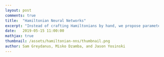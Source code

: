 ```yaml
---
layout: post
comments: true
title:  "Hamiltonian Neural Networks"
excerpt: "Instead of crafting Hamiltonians by hand, we propose parameterizing them with neural networks and then learning them directly from data."
date:   2019-05-15 11:00:00
mathjax: true
thumbnail: /assets/hamiltonian-nns/thumbnail.png
author: Sam Greydanus, Misko Dzamba, and Jason Yosinski
---
```


<div>
	<style>
		#linkbutton:link, #linkbutton:visited {
		  background-color: rgb(180,180,180);
		  border-radius: 4px;
		  color: white;
		  padding: 6px 0px;
		  width: 150px;
		  text-align: center;
		  text-decoration: none;
		  display: inline-block;
		  text-transform: uppercase;
		  font-size: 13px;
		  margin: 8px;
		}

		#linkbutton:hover, #linkbutton:active {
		  background-color: rgba(160,160,160);
		}

		.playbutton {
		  background-color: rgba(0, 153, 51);
		  /*background-color: rgba(255, 130, 0);*/
		  border-radius: 4px;
		  color: white;
		  padding: 3px 8px;
		  /*width: 60px;*/
		  text-align: center;
		  text-decoration: none;
		  text-transform: uppercase;
		  font-size: 12px;
		  display: block;
		  /*margin-left: auto;*/
		  margin-right: auto;
		}
	</style>
</div>

<div class="imgcap_noborder" style="display: block; margin-left: auto; margin-right: auto; width:100%">
	<img src="/assets/hamiltonian-nns/overall-idea.png">
	<div class="thecap"  style="text-align:left; display:block; margin-left: auto; margin-right: auto; width:80%"><b>Figure 1:</b> Instead of crafting a Hamiltonian by hand, we parameterize it with a neural network and then learn it directly from data. The variables <b>q</b> and <b>p</b> correspond to position and momentum coordinates. As there is no friction, the baseline's inward spiral is due to model errors. By comparison, the Hamiltonian Neural Network learns to exactly conserve an energy-like quantity.</div>
</div>

<div style="display: block; margin-left: auto; margin-right:auto; width:100%; text-align:center;">
	<a href="https://arxiv.org/abs/1906.01563v1" id="linkbutton" target="_blank">Read the paper</a>
	<a href="https://github.com/greydanus/hamiltonian-nn" id="linkbutton" target="_blank">Get the code</a>
</div>


## The Wisdom of Learning Invariant Quantities

It’s remarkable that we ever have an “ordinary day.” If we were to sit down and catalogue all of our experiences – the flavors of our sandwich, the quality of the sunlight, or the texture of our cat’s fur – no day would look like any other. The stew of sensory information would be simply overwhelming.

The only way to make sense of our complicated day-to-day experiences is to focus on the things that don’t change. The invariants. The conserved quantities. Over time, we pick up on these things and use them as anchors or reference points for our sense of reality. Our sandwich tastes different...maybe the bread is stale. The cat doesn’t feel as soft as usual...maybe it needs a bath. It’s beneficial to understand what does not vary in order to make sense of what does.

This is a common theme in physics. Physicists start with a small set of “invariant quantities” such as total energy, total momentum, and (sometimes) total mass. Then they use these invariances to predict the dynamics of a system. “If energy is conserved,” they might say, “when I throw a ball upwards, it will return to my hand with the same speed as when it left.”

But these common-sense rules can be difficult to learn straight from data. On tasks such as [video classification](https://research.google.com/pubs/archive/42455.pdf), [reinforcement learning](https://arxiv.org/abs/1312.5602), or [robotic dexterity](https://openai.com/blog/learning-dexterity/), machine learning researchers train neural networks on millions of examples. And yet, even after seeing all of these examples, neural networks don’t learn exact conservation laws. The best they can do is gradually improve their approximations.

As an example, consider the ideal mass-spring system shown in Figure 1. Here the total energy of the system is being conserved. More specifically, a quantity proportional to \\(q^2+p^2\\) is being conserved, where \\(q\\) is the position and \\(p\\) is the momentum of the mass. The baseline neural network learns an approximation of this conservation law, and yet the approximation is imperfect enough that a forward simulation of the system drifts slowly to a different energy state. Can we design a model that doesn’t drift?



## Hamiltonian Neural Networks

It turns out we can. Drawing inspiration from Hamiltonian mechanics, a branch of physics concerned with conservation laws and invariances, we define Hamiltonian Neural Networks, or HNNs. By construction, these models learn conservation laws from data. We’ll show that they have some major advantages over regular neural networks on a variety of physics problems.

<div class="imgcap_noborder" style="display: block; margin-left: auto; margin-right: auto; width:80%" >
    <button id="orbitButton" onclick="toggleOrbits()" class="playbutton">Play</button>
    <img alt="" src="/assets/hamiltonian-nns/orbits-compare.png" width="80%" id="orbitImage" />
	<div class="thecap" style="text-align:left"><b>Figure 3:</b> Two bodies interact via a gravitational force. The dynamics of the baseline model do not conserve total energy and quickly diverge from ground truth. Meanwhile, the HNN learns to conserve a quantity that is close to total energy. This makes its predicted trajectories more stable.</div>
</div>

<script language="javascript">
	function toggleOrbits() {

		path = document.getElementById("orbitImage").src
	    if (path.split('/').pop() == "orbits-compare.png") 
	    {
	        document.getElementById("orbitImage").src = "/assets/hamiltonian-nns/orbits-compare.gif";
	        document.getElementById("orbitButton").textContent = "Reset";
	    }
	    else 
	    {
	        document.getElementById("orbitImage").src = "/assets/hamiltonian-nns/orbits-compare.png";
	        document.getElementById("orbitButton").textContent = "Play";
	    }
	}
</script>

We begin with an equation called the Hamiltonian, which relates the state of a system to some conserved quantity (usually energy) and lets us simulate how the system changes with time. Physicists generally use domain-specific knowledge to find this equation, but here we try a different approach: <i>Instead of crafting Hamiltonians by hand, we parameterize them with neural networks and then learn them directly from data.</i>

**Related work.** A variety of previous works have sought to endow neural networks with intuitive physics priors. Some of these works were domain-specific: they solved problems in molecular dynamics[^fn1], quantum mechanics[^fn2], or robotics[^fn3]. Others, such as Interaction Networks[^fn4], were meant to be fully general. A common pattern among these works, is that none of them showed how to learn invariant quantities. Schmidt and Lipson[^fn7] did tackle this challenge, but whereas they used a genetic algorithm to search over a space of mathematical expressions, in this work we train a neural network with gradient descent.


## A Quick Tour of Hamiltonian Mechanics

In order to situate our model in the proper context, we will use this section to review the basics of Hamiltonian mechanics.

**History.** William Hamilton introduced Hamiltonian mechanics in the 19th century as a mathematical reformulation of classical mechanics. Its original purpose was to express classical mechanics in a more unified and general manner. Over time, though, scientists have applied it to nearly every area of physics.

**Theory.** In Hamiltonian mechanics, we begin with a set of coordinates \\((\mathbf{q},\mathbf{p})\\). Usually, \\(\mathbf{q}=(q_1,...,q_N)\\) represents the positions of a set of objects whereas \\(\mathbf{p}=(p_1,..., p_N)\\) denotes their momentum. Note how this gives us \\(N\\) coordinate pairs \\((q_1,p_1)...(q_N,p_N)\\). Taken together, they offer a complete description of the system. Next, we define a scalar function, \\(\mathcal{H}(\mathbf{q},\mathbf{p})\\) called the Hamiltonian so that

$$
\begin{equation}
\frac{d\mathbf{q}}{dt} ~=~ \frac{\partial \mathcal{H}}{\partial \mathbf{p}}, \quad \frac{d\mathbf{p}}{dt} ~= - \frac{\partial \mathcal{H}}{\partial \mathbf{q}}
\label{eq:eqn1}
\tag{1}
\end{equation}
$$

This equation tells us that moving coordinates in the direction \\(\mathbf{S_{\mathcal{H}}} = \big(\frac{\partial \mathcal{H}}{\partial \mathbf{p}}, -\frac{\partial \mathcal{H}}{\partial \mathbf{q}} \big)\\) gives us the time evolution of the coordinates. We can think of \\(\mathbf{S}\\) as a vector field over the inputs of \\(\mathcal{H}\\). In fact, it is a special kind of vector called a “symplectic gradient''. Whereas moving in the direction of the gradient of \\(\mathcal{H}\\) changes the output as quickly as possible, moving in the direction of the symplectic gradient keeps the output exactly constant. Hamilton used this mathematical framework to relate the position and momentum vectors \\((\mathbf{q},\mathbf{p})\\) of a system to its total energy \\( E_{tot}=\mathcal{H}(\mathbf{q},\mathbf{p}) \\). Then, he obtained the time evolution of the system by integrating this field according to

<span class="longEqnWithSmallScript" style="display:block; margin-left:auto;margin-right:auto;text-align:center;">
$$
\begin{equation}
\scriptstyle (\mathbf{q}_1,\mathbf{p}_1) ~=~ (\mathbf{q}_0,\mathbf{p}_0) ~+~ \int_{t_0}^{t_1} \mathbf{S}(\mathbf{q},\mathbf{p}) ~~ dt \qquad \scriptstyle  (2)
\end{equation}
$$
</span>
<span class="longEqnWithLargeScript" style="display:block; margin-left:auto;margin-right:auto;text-align:center;">
$$
\begin{equation}
(\mathbf{q}_1,\mathbf{p}_1) ~=~ (\mathbf{q}_0,\mathbf{p}_0) ~+~ \int_{t_0}^{t_1} \mathbf{S}(\mathbf{q},\mathbf{p}) ~~ dt
\label{eq:eqn2}
\tag{2}
\end{equation}
$$
</span>

**Uses.** This is a powerful approach because it works for almost any system where the total energy is conserved. Like Newtonian mechanics, it can predict the motion of a mass-spring system or a single pendulum. But its true strengths become apparent when we tackle large and/or chaotic systems like quantum many-body problems, fluid simulations, and celestial orbitals. Hamiltonian mechanics gives us a common language to describe these systems as well as set of first-order differential equations for their dynamics.

**Overview.** To summarize, Hamiltonian mechanics is a tool for modeling large and chaotic physical systems. It’s useful because it generalizes to almost any field of physics and can handle systems that are large and chaotic. The general recipe for applying Hamiltonian mechanics to a problem is:
1. Choose a set of coordinates that describe the state of a system[^fn5]. A common choice is position and momentum \\((\mathbf{q},\mathbf{p})\\).
2. Write the total energy of the system as a function of those coordinates[^fn6]. This equation is called the Hamiltonian.
3. Compute the partial derivatives of the Hamiltonian w.r.t. the coordinates. Then use Hamilton’s equations (Equation 1) to find the time derivatives of the system.
4. Integrate the time derivatives to predict the state of the system at some time in the future (Equation 2).

## Learning Hamiltonians from Data

Let’s use neural networks to learn Hamiltonians from data. In particular, let’s consider a dataset that consists of coordinate trajectories through time: either directly (the actual \\((\mathbf{q},\mathbf{p})\\) coordinates) or indirectly (pixel images that contain \\((\mathbf{q},\mathbf{p})\\) information). Also, let’s suppose that we’ve parameterized a Hamiltonian with neural network parameters \\(\theta\\). The first thing to notice is that we can rewrite Equation \eqref{eq:eqn1} so that both terms are on the left side:

<span class="longEqnWithSmallScript" style="display:block; margin-left:auto;margin-right:auto;text-align:center;">
$$
\begin{equation}
\scriptstyle \frac{d\mathbf{q}}{dt} - \frac{\partial \mathcal{H_{\theta}}}{\partial \mathbf{p}} = 0, \quad \frac{d\mathbf{p}}{dt} + \frac{\partial \mathcal{H_{\theta}}}{\partial \mathbf{q}}=0 \qquad \scriptstyle (3)
\end{equation}
$$
</span>
<span class="longEqnWithLargeScript" style="display:block; margin-left:auto;margin-right:auto;text-align:center;">
$$
\begin{equation}
\frac{d\mathbf{q}}{dt} - \frac{\partial \mathcal{H_{\theta}}}{\partial \mathbf{p}} = 0, \quad \frac{d\mathbf{p}}{dt} + \frac{\partial \mathcal{H_{\theta}}}{\partial \mathbf{q}}=0
\label{eq:eqn3}
\tag{3}
\end{equation}
$$
</span>

Since we know that the function \\(\mathcal{H}\\) is a Hamiltonian when both of these terms go to zero, we can rewrite it as a solution to the following minimization objective:

<span class="longEqnWithSmallScript" style="display:block; margin-left:auto;margin-right:auto;text-align:center;">
$$
\begin{equation}
\scriptstyle \operatorname*{argmin}_\theta \bigg \Vert \frac{d\mathbf{q}}{dt} - \frac{\partial \mathcal{H_{\theta}}}{\partial \mathbf{p}} \bigg \Vert^2 ~+~ \bigg \Vert \frac{d\mathbf{p}}{dt} + \frac{\partial \mathcal{H_{\theta}}}{\partial \mathbf{q}} \bigg \Vert^2
\end{equation} \qquad \scriptstyle (4)
$$
</span>
<span class="longEqnWithLargeScript" style="display:block; margin-left:auto;margin-right:auto;text-align:center;">
$$
\begin{equation}
\operatorname*{argmin}_\theta \bigg \Vert \frac{d\mathbf{q}}{dt} - \frac{\partial \mathcal{H_{\theta}}}{\partial \mathbf{p}} \bigg \Vert^2 ~+~ \bigg \Vert \frac{d\mathbf{p}}{dt} + \frac{\partial \mathcal{H_{\theta}}}{\partial \mathbf{q}} \bigg \Vert^2
\label{eq:eqn4}
\tag{4}
\end{equation}
$$
</span>

Now this expression is beginning to look like the \\(\mathcal{L_2}\\) loss function used in supervised learning. The \\(\mathcal{L_2}\\) loss term usually takes the form \\(\big \Vert y - f_{\theta}(x) \big \Vert^2 \\) where \\(x\\) is the input and \\(y\\) is the target. The key difference is that here we are minimizing something of the form \\( \big \Vert y - \frac{\partial f_{\theta}(x)}{\partial x} \big \Vert^2 \\). In other words, we are optimizing the gradient of a neural network.

<div class="imgcap_noborder" style="display: block; margin-left: auto; margin-right: auto; width:80%">
	<img src="/assets/hamiltonian-nns/overall-schema.png">
	<div class="thecap" style="text-align:left"><b>Figure 4:</b> Schema of the Baseline and HNN models. The Baseline NN in the figure above represents the supervised learning approach to modeling the time derivatives of (<b>q</b>, <b>p</b>). In both cases, the inputs are the coordinates of the system and the targets are their time derivatives.</div>
</div>

There are not many previous works that optimize the gradients of a neural network. Work by Schmidt and Lipson[^fn7] uses a loss function of this form, but they do not use it to optimize a neural network. Wang et al.[^fn8] optimize the gradients of a neural network, but not for the purpose of learning Hamiltonians. But not only is this technique possible; we also found that it works reasonably well.

**Results on simple tasks.** We trained an HNN and a baseline model on three simple physics tasks. You can explore the setup and results for each of these tasks in Figure 5. Generally speaking, the HNN trained about as easily as the baseline model and produced better results. In order to predict dynamics, we integrated our models using `scipy.integrate.solve_ivp` and set the error tolerance to \\(10^{-9}\\)


<div class="imgcap_noborder" style="display: block; margin-left: auto; margin-right: auto; width:80%">
	<!-- <img src="/assets/hamiltonian-nns/blog-summary-spring.png" style="width:100%"> -->
	<button id="simpleButton" onclick="toggleSimple()" class="playbutton">Next task</button>
	<img alt="" src="/assets/hamiltonian-nns/blog-summary-spring.png" width="100%" id="simpleImage"/>
	<div class="thecap" style="text-align:left"><b>Figure 5:</b>
		<span id="simpleImageCap">In Task 1, we trained the HNN on data from a simulated mass-spring system. The dynamics of this system were perfectly linear, making this the simplest system we considered. Notice how the HNN learns to conserve a quantity very similar to the total energy of the system.</span>
	</div>
</div>

<script language="javascript">
	function toggleSimple() {

		path = document.getElementById("simpleImage").src
	    if (path.split('/').pop() == "blog-summary-spring.png") 
	    {
	        document.getElementById("simpleImage").src = "/assets/hamiltonian-nns/blog-summary-pend.png";
	        document.getElementById("simpleButton").textContent = "Next task";
	        document.getElementById("simpleImageCap").textContent = "In Task 2, we trained the HNN on data from a simulated pendulum. The dynamics of this system were nonlinear, making the task slightly more difficult than Task 1. Once again, the HNN outperformed the baseline model. In this case, the baseline diverges to a higher energy rather than a lower energy level (as in Task 1).";
	    }
	    else if (path.split('/').pop() == "blog-summary-pend.png") 
	    {
	    	document.getElementById("simpleImage").src = "/assets/hamiltonian-nns/blog-summary-real.png";
	    	document.getElementById("simpleButton").textContent = "Reset";
	    	document.getElementById("simpleImageCap").textContent = "In Task 3, we trained the HNN on data from a real pendulum. The dynamics of this system were noisy and nonlinear, making the task even more difficult. The HNN outperformed the baseline model, but it's interesting to note that the true energy of the system was not perfectly conserved due to friction, and the HNN was not able to account for this effect.";
	    }
	    else 
	    {
	        document.getElementById("simpleImage").src = "/assets/hamiltonian-nns/blog-summary-spring.png";
	        document.getElementById("simpleButton").textContent = "Next task";
	        document.getElementById("simpleImageCap").textContent = "In Task 1, we trained the HNN on data from a simulated mass-spring system. The dynamics of this system were perfectly linear, making this the simplest system we considered. Notice how the HNN learns to conserve a quantity very similar to the total energy of the system.";
	    }
	}
</script>

**What is the HNN conserving?** It’s worth noting that the quantity conserved by the HNN is not equivalent to the total energy; rather, it’s something very close to the total energy. The last two plots in Figure 5 provide a useful comparison between the HNN-conserved quantity and the total energy. Looking closely at the spacing of the \\(y\\) axes, you can see that the HNN-conserved quantity has the same scale as total energy, but differs by a constant factor. Since energy is a relative quantity, this is perfectly acceptable[^fn9].

## Modeling Larger Systems

Having established baselines on a few simple tasks, our next step was to tackle a larger system involving more than one pair of \\((\mathbf{q},\mathbf{p})\\) coordinates. One well-studied problem that fits this description is the \\(N\\)-body problem, which requires \\(2N\\) pairs, where \\(N\\) is the number of bodies. 

<div class="imgcap_noborder" style="display: block; margin-left: auto; margin-right: auto; width:95%">
	<img src="/assets/hamiltonian-nns/orbit-results.png" style="width:45%; padding-right:1%">
	<img src="/assets/hamiltonian-nns/3body-results.png" style="width:45%; padding-left:1%">
	<div class="thecap" style="text-align:left"><b>Figure 6: (Left)</b> Two bodies interact via a gravitational force. The dynamics of the baseline model do not conserve total energy and quickly diverge from ground truth. The HNN, meanwhile, approximately conserves total energy and accrues a small amount of error after one full orbit. <b>(Right)</b> Three bodies interact via a gravitational force. This system is chaotic and has a large dynamic range. While neither of our models achieves good performance on this dataset, the HNN substantially outperforms the baseline and shows promising generalization.</div>
</div>

Figure 6 shows qualitative results for systems with two and three bodies. We suspect that neither model converged to a good solution on the three body task because of the large dynamic range of the dataset; we hope to fix this in future work.

## Learning a Hamiltonian from Pixels

One of the key strengths of neural networks is that they can learn abstract representations directly from high-dimensional data such as pixels or words. Having trained HNN models on position and momentum coordinates, we were eager to see whether we could train them on arbitrary coordinates like the latent vectors of an autoencoder.

**The Pixel Pendulum.** First, we constructed a dataset of pixel observations of a pendulum by stepping through the OpenAI Gym `Pendulum-v0` environment. Then we combined an autoencoder with an HNN to learn the dynamics of the system. The autoencoder would consume two adjacent frames (for velocity information) and then pass its latent codes to the HNN, which used them just as it would a set of \\((\mathbf{q},\mathbf{p})\\) coordinates. We trained the entire model end-to-end and found that it outperformed the baseline by a significant margin. To our knowledge this is the first instance of a Hamiltonian learned directly from pixel data!

<div class="imgcap" style="display: block; margin-left: auto; margin-right: auto; width:80%" >
	<button id="pendButton" onclick="togglePend()" class="playbutton">Play</button>
    <img alt="" src="/assets/hamiltonian-nns/pend-compare.png" width="70%" id="pendImage"  />
	<div class="thecap" style="text-align:left"><b>Figure 7:</b> Predicting the dynamics of the pixel pendulum. We train an HNN and its baseline to predict dynamics in the latent space of an autoencoder. Then we project the latent trajectory back to pixel space for visualization. The baseline model rapidly decays to lower energy states whereas the HNN remains close to ground truth even after hundreds of frames.</div>
</div>

<script language="javascript">
	function togglePend() {

		path = document.getElementById("pendImage").src
	    if (path.split('/').pop() == "pend-compare.png") 
	    {
	        document.getElementById("pendImage").src = "/assets/hamiltonian-nns/pend-compare.gif";
	        document.getElementById("pendButton").textContent = "Reset";
	    }
	    else 
	    {
	        document.getElementById("pendImage").src = "/assets/hamiltonian-nns/pend-compare.png";
	        document.getElementById("pendButton").textContent = "Play";
	    }
	}
</script>

For full disclosure, we did end up adding an auxiliary loss to the model in order to make the latent space look more like a set of canonical coordinates (see paper for details). However, this is not domain-specific and did not affect the performance of the autoencoder.

## Other Mischief with HNNs

While the main purpose of HNNs is to endow neural networks with better physics priors, they have a few other nice properties. It’s worth touching on these before wrapping things up.

**Adding and removing energy.** So far, we have only integrated the symplectic gradient of the Hamiltonian. This keeps the scalar, energy-like value of \\(\mathcal{H}(\mathbf{q},\mathbf{p})\\) fixed. But we could just as easily follow the regular gradient of the Hamiltonian in order to increase or decrease \\(\mathcal{H}\\). We can even alternate between changing and conserving the energy-like value. Figure 8 shows how we can use this process to “bump" the pendulum to a higher energy level. We could imagine using this technique to answer counterfactual questions e.g. “What would have happened if we added 1 Joule of energy?""

<div class="imgcap_noborder" style="display: block; margin-left: auto; margin-right: auto; width:80%" >

	<button id="energyButton" onclick="toggleEnergy()" class="playbutton">Play</button>
	<img src="/assets/hamiltonian-nns/addenergy-static.png" style="width:60%">
    <img alt="" src="/assets/hamiltonian-nns/addenergy.png" style="width:20%;padding-bottom:35px" id="energyImage"/>
	<div class="thecap" style="text-align:left"><b>Figure 8:</b> Visualizing integration in the latent space of the Pixel Pendulum model. We alternately integrate the symplectic gradient at low energy (blue circle), the regular gradient (purple line), and then the symplectic gradient at higher energy (red circle).</div>
</div>

<script language="javascript">
	function toggleEnergy() {

		path = document.getElementById("energyImage").src
	    if (path.split('/').pop() == "addenergy.png") 
	    {
	        document.getElementById("energyImage").src = "/assets/hamiltonian-nns/addenergy.gif";
	        document.getElementById("energyButton").textContent = "Reset";
	    }
	    else 
	    {
	        document.getElementById("energyImage").src = "/assets/hamiltonian-nns/addenergy.png";
	        document.getElementById("energyButton").textContent = "Play";
	    }
	}
</script>

**Perfect reversibility.** The HNN learns a vector field that has zero divergence. In other words, there are no sources or sinks. This means that we could integrate our model forward for an arbitrary amount of time and then run it backwards and exactly recover the original inputs. Check out the paper for more on this idea!

## Closing Thoughts

Whereas Hamiltonian mechanics is an old and well-established theory, the science of deep learning is still in its infancy. Whereas Hamiltonian mechanics describes the real world from first principles, deep learning does so starting from data. We believe that Hamiltonian Neural Networks, and models like them, represent a promising way of bringing together the strengths of both approaches.

## Acknowledgements

Thanks to the Google AI Residency for providing me with all the mentorship and resources that a young researcher could dare to dream of. Thanks to Nic Ford, Trevor Gale, Rapha Gontijo Lopes, Keren Gu, Ben Caine, Mark Woodward, Stephan Hoyer, and Jascha Sohl-Dickstein for insightful conversations and advice. Thanks to Jason Yosinski and Misko Dzamba for being awesome coauthors and for the informal conversations that sparked this work. 

<!-- <div class="imgcap_noborder" style="display: block; margin-left: auto; margin-right: auto; width:50%">
	<img style="width:50%" src="/assets/hamiltonian-nns/cat.png">
		<div class="thecap" style="text-align:left"><b>Figure 9:</b> Thanks To Misko's cat, Daisy, for being the most chaotic physical system of all the ones we considered.</div>
</div> -->

## Footnotes

[^fn1]: Rupp, M., Tkatchenko, A., Muller, K.R., and Von Lilienfeld, O. A. [Fast and accurate modeling of molecular atomization energies with machine learning](https://arxiv.org/abs/1109.2618). Physical review letters, 108(5): 058301, 2012.
[^fn2]: Schutt, K. T., Arbabzadah, F., Chmiela, S., Muller, K. R., and Tkatchenko, A. [Quantum chemical insights from deep tensor neural networks](Quantum chemical insights from deep tensor neural networks). Nature communications, 8:13890, 2017.
[^fn3]: Lutter, M., Ritter, C., and Peters, J. [Deep lagrangian networks: Using physics as model prior for deep learning.](https://openreview.net/forum?id=BklHpjCqKm), International Conference on Learning Representations, 2019.
[^fn4]: Battaglia P, Pascanu R, Lai M, Rezende DJ. [Interaction networks for learning about objects, relations and physics](https://arxiv.org/abs/1612.00222). Advances in neural information processing systems, 2016
[^fn5]: They also need to obey a set of relations called the Poisson bracket relations, but we’ll ignore those for now.
[^fn6]: More generally, this quantity can be anything that does not change over time and has nonzero derivatives w.r.t. the coordinates of the system. But in this work we’ll focus on total energy.
[^fn7]: Schmidt, M. and Lipson, H. [Distilling free-form natural laws from experimental data](https://science.sciencemag.org/content/324/5923/81). Science, 324(5923):81–85, 2009.
[^fn8]: Wang, J., Olsson, S., Wehmeyer, C., Perez, A., Charron, N. E., de Fabritiis, G., Noe, F., and Clementi, C. [Machine learning of coarse-grained molecular dynamics force fields](https://pubs.acs.org/doi/full/10.1021/acscentsci.8b00913). ACS Central Science, 2018.
[^fn9]: To see why energy is relative, imagine a cat that is at an elevation of 0 m in one reference frame and 1 m in another. Its potential energy (and total energy) will differ by a constant factor depending on frame of reference.